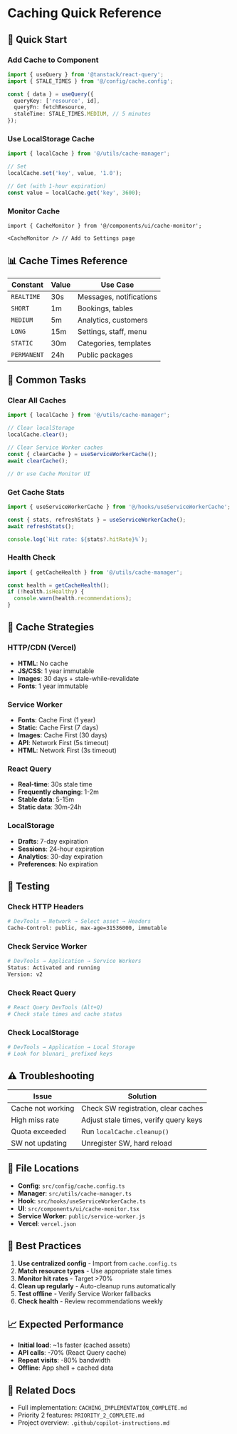 # Caching Quick Reference

## 🎯 Quick Start

### Add Cache to Component
```typescript
import { useQuery } from '@tanstack/react-query';
import { STALE_TIMES } from '@/config/cache.config';

const { data } = useQuery({
  queryKey: ['resource', id],
  queryFn: fetchResource,
  staleTime: STALE_TIMES.MEDIUM, // 5 minutes
});
```

### Use LocalStorage Cache
```typescript
import { localCache } from '@/utils/cache-manager';

// Set
localCache.set('key', value, '1.0');

// Get (with 1-hour expiration)
const value = localCache.get('key', 3600);
```

### Monitor Cache
```tsx
import { CacheMonitor } from '@/components/ui/cache-monitor';

<CacheMonitor /> // Add to Settings page
```

## 📊 Cache Times Reference

| Constant | Value | Use Case |
|----------|-------|----------|
| `REALTIME` | 30s | Messages, notifications |
| `SHORT` | 1m | Bookings, tables |
| `MEDIUM` | 5m | Analytics, customers |
| `LONG` | 15m | Settings, staff, menu |
| `STATIC` | 30m | Categories, templates |
| `PERMANENT` | 24h | Public packages |

## 🔧 Common Tasks

### Clear All Caches
```typescript
import { localCache } from '@/utils/cache-manager';

// Clear localStorage
localCache.clear();

// Clear Service Worker caches
const { clearCache } = useServiceWorkerCache();
await clearCache();

// Or use Cache Monitor UI
```

### Get Cache Stats
```typescript
import { useServiceWorkerCache } from '@/hooks/useServiceWorkerCache';

const { stats, refreshStats } = useServiceWorkerCache();
await refreshStats();

console.log(`Hit rate: ${stats?.hitRate}%`);
```

### Health Check
```typescript
import { getCacheHealth } from '@/utils/cache-manager';

const health = getCacheHealth();
if (!health.isHealthy) {
  console.warn(health.recommendations);
}
```

## 🎨 Cache Strategies

### HTTP/CDN (Vercel)
- **HTML**: No cache
- **JS/CSS**: 1 year immutable
- **Images**: 30 days + stale-while-revalidate
- **Fonts**: 1 year immutable

### Service Worker
- **Fonts**: Cache First (1 year)
- **Static**: Cache First (7 days)
- **Images**: Cache First (30 days)
- **API**: Network First (5s timeout)
- **HTML**: Network First (3s timeout)

### React Query
- **Real-time**: 30s stale time
- **Frequently changing**: 1-2m
- **Stable data**: 5-15m
- **Static data**: 30m-24h

### LocalStorage
- **Drafts**: 7-day expiration
- **Sessions**: 24-hour expiration
- **Analytics**: 30-day expiration
- **Preferences**: No expiration

## 🚀 Testing

### Check HTTP Headers
```bash
# DevTools → Network → Select asset → Headers
Cache-Control: public, max-age=31536000, immutable
```

### Check Service Worker
```bash
# DevTools → Application → Service Workers
Status: Activated and running
Version: v2
```

### Check React Query
```bash
# React Query DevTools (Alt+Q)
# Check stale times and cache status
```

### Check LocalStorage
```bash
# DevTools → Application → Local Storage
# Look for blunari_ prefixed keys
```

## ⚠️ Troubleshooting

| Issue | Solution |
|-------|----------|
| Cache not working | Check SW registration, clear caches |
| High miss rate | Adjust stale times, verify query keys |
| Quota exceeded | Run `localCache.cleanup()` |
| SW not updating | Unregister SW, hard reload |

## 📁 File Locations

- **Config**: `src/config/cache.config.ts`
- **Manager**: `src/utils/cache-manager.ts`
- **Hook**: `src/hooks/useServiceWorkerCache.ts`
- **UI**: `src/components/ui/cache-monitor.tsx`
- **Service Worker**: `public/service-worker.js`
- **Vercel**: `vercel.json`

## 🎯 Best Practices

1. **Use centralized config** - Import from `cache.config.ts`
2. **Match resource types** - Use appropriate stale times
3. **Monitor hit rates** - Target >70%
4. **Clean up regularly** - Auto-cleanup runs automatically
5. **Test offline** - Verify Service Worker fallbacks
6. **Check health** - Review recommendations weekly

## 📈 Expected Performance

- **Initial load**: ~1s faster (cached assets)
- **API calls**: -70% (React Query cache)
- **Repeat visits**: -80% bandwidth
- **Offline**: App shell + cached data

## 🔗 Related Docs

- Full implementation: `CACHING_IMPLEMENTATION_COMPLETE.md`
- Priority 2 features: `PRIORITY_2_COMPLETE.md`
- Project overview: `.github/copilot-instructions.md`
